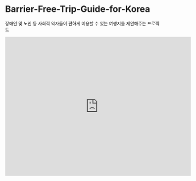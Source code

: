 # Barrier-Free-Trip-Guide-for-Korea
장애인 및 노인 등 사회적 약자들이 편하게 이용할 수 있는 여행지를 제안해주는 프로젝트

<dl>
  <iframe width="600" height="450" src="https://lookerstudio.google.com/embed/reporting/53b82d46-658e-4ef4-b406-256f0fb314a6/page/ql4WD" frameborder="0"   style="border:0" allowfullscreen></iframe>
</dl>
